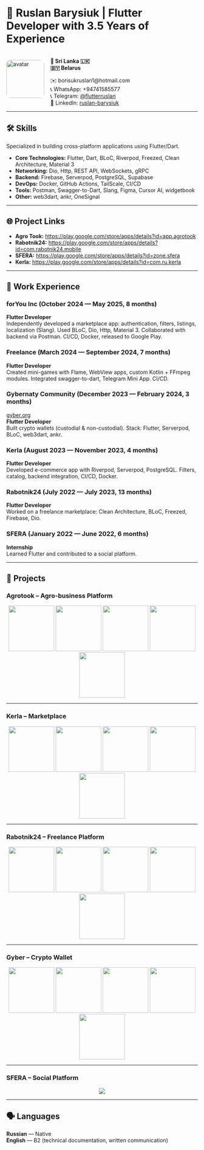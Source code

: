 # 📌 Ruslan Barysiuk | Flutter Developer with 3.5 Years of Experience

<div style="display: flex; flex-direction: row; align-items: center; justify-content: space-between; flex-wrap: wrap; gap: 1rem;">
  <div style="flex-shrink: 0;">
    <img src="AVA.jpg" alt="avatar" style="border-radius: 10px; height: 100px; width: 100px; object-fit: cover;">
  </div>
  <div style="flex: 1; min-width: 250px;">
    <p><strong>📍 Sri Lanka 🇱🇰<br>🇧🇾 Belarus</strong></p>
    ✉️ borisukruslan1@hotmail.com<br>
    📞 WhatsApp: +94741585577<br>
    📞 Telegram: <a href="https://t.me/flutterruslan">@flutterruslan</a><br>
    🔗 LinkedIn: <a href="https://www.linkedin.com/in/ruslan-barysiuk-005b27236/">ruslan-barysiuk</a>
  </div>

</div>


---

## 🛠 Skills

Specialized in building cross-platform applications using Flutter/Dart.

- **Core Technologies:** Flutter, Dart, BLoC, Riverpod, Freezed, Clean Architecture, Material 3  
- **Networking:** Dio, Http, REST API, WebSockets, gRPC  
- **Backend:** Firebase, Serverpod, PostgreSQL, Supabase  
- **DevOps:** Docker, GitHub Actions, TailScale, CI/CD  
- **Tools:** Postman, Swagger-to-Dart, Slang, Figma, Cursor AI, widgetbook  
- **Other:** web3dart, ankr, OneSignal

---

## 🌐 Project Links

- **Agro Took:** https://play.google.com/store/apps/details?id=app.agrotook  
- **Rabotnik24:** https://play.google.com/store/apps/details?id=com.rabotnik24.mobile  
- **SFERA:** https://play.google.com/store/apps/details?id=zone.sfera  
- **Kerla:** https://play.google.com/store/apps/details?id=com.ru.kerla  

---

## 💼 Work Experience

### forYou Inc (October 2024 — May 2025, 8 months)  
**Flutter Developer**  
Independently developed a marketplace app: authentication, filters, listings, localization (Slang). Used BLoC, Dio, Http, Material 3. Collaborated with backend via Postman. CI/CD, Docker, released to Google Play.

### Freelance (March 2024 — September 2024, 7 months)  
**Flutter Developer**  
Created mini-games with Flame, WebView apps, custom Kotlin + FFmpeg modules. Integrated swagger-to-dart, Telegram Mini App. CI/CD.

### Gybernaty Community (December 2023 — February 2024, 3 months)  
[gyber.org](https://gyber.org)  
**Flutter Developer**  
Built crypto wallets (custodial & non-custodial). Stack: Flutter, Serverpod, BLoC, web3dart, ankr.

### Kerla (August 2023 — November 2023, 4 months)  
**Flutter Developer**  
Developed e-commerce app with Riverpod, Serverpod, PostgreSQL. Filters, catalog, backend integration, CI/CD, Docker.

### Rabotnik24 (July 2022 — July 2023, 13 months)  
**Flutter Developer**  
Worked on a freelance marketplace: Clean Architecture, BLoC, Freezed, Firebase, Dio.

### SFERA (January 2022 — June 2022, 6 months)  
**Internship**  
Learned Flutter and contributed to a social platform.

---

## 🚀 Projects

### Agrotook – Agro-business Platform
<p align="center">
  <img src="Agrotook1.jpg" width="120"> 
  <img src="Agrotook2.jpg" width="120"> 
  <img src="Agrotook3.jpg" width="120"> 
  <img src="Agrotook4.jpg" width="120"> 
  <img src="Agrotook5.jpg" width="120">
</p>

---

### Kerla – Marketplace
<p align="center">
  <img src="Kerla1.jpg" width="120"> 
  <img src="Kerla2.jpg" width="120"> 
  <img src="Kerla3.jpg" width="120"> 
  <img src="Kerla4.jpg" width="120"> 
  <img src="Kerla5.jpg" width="120">
</p>

---

### Rabotnik24 – Freelance Platform
<p align="center">
  <img src="Rabotnik1.jpg" width="120"> 
  <img src="Rabotnik2.jpg" width="120"> 
  <img src="Rabotnik3.jpg" width="120"> 
  <img src="Rabotnik4.jpg" width="120"> 
  <img src="Rabotnik5.jpg" width="120">
</p>

---

### Gyber – Crypto Wallet
<p align="center">
  <img src="GyberWallet1.jpg" width="120"> 
  <img src="GyberWallet2.jpg" width="120"> 
  <img src="GyberWallet3.jpg" width="120"> 
  <img src="GyberWallet4.jpg" width="120"> 
  <img src="GyberWallet5.jpg" width="120">
</p>

---

### SFERA – Social Platform
<p align="center">
  <img src="Sfera.jpg" style="max-width: 100%; height: auto;">
</p>

---

## 🗣 Languages

**Russian** — Native  
**English** — B2 (technical documentation, written communication)
